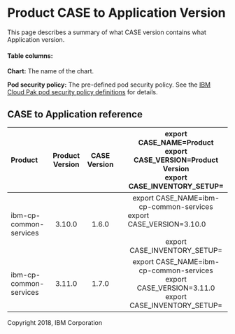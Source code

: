 <!-- BEGIN HEADER -->

<!-- Do not edit this file directly (README.md), the header comes from (README.stub) -->

# Product CASE to Application Version
This page describes a summary of what CASE version contains what Application version. 

#### Table columns:
**Chart:**  The name of the chart.

**Pod security policy:**  The pre-defined pod security policy.  See the  [IBM Cloud Pak pod security policy definitions](../spec/security/psp) for details.

## CASE to Application reference

<!-- END HEADER  -->
| Product | Product Version | CASE Version |  | export CASE_NAME=Product<br>export CASE_VERSION=Product Version<br>export CASE_INVENTORY_SETUP= |
|:----------|:---------------:|:---------------:|:---------------:|:---------------:|
| ibm-cp-common-services | 3.10.0 | 1.6.0 |  | export CASE_NAME=ibm-cp-common-services<br><div style="text-align: left">export CASE_VERSION=3.10.0</div><br>export CASE_INVENTORY_SETUP= |
| ibm-cp-common-services | 3.11.0 | 1.7.0 |  | export CASE_NAME=ibm-cp-common-services<br>export CASE_VERSION=3.11.0<br>export CASE_INVENTORY_SETUP= |
<!-- BEGIN TAIL -->
Copyright 2018, IBM Corporation 
<!-- END TAIL -->
